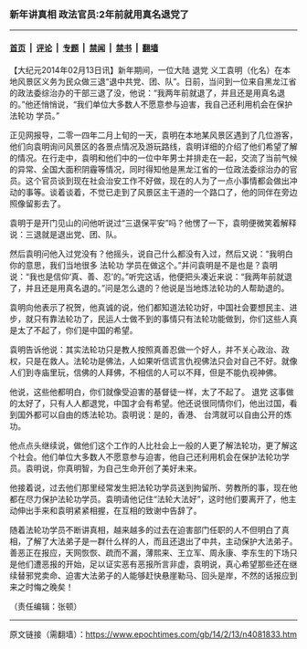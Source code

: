 ### 新年讲真相 政法官员:2年前就用真名退党了

---

#### [首页](../../../..?n4081833) &nbsp;|&nbsp; [评论](../../../../../epoch-comment?n4081833) &nbsp;|&nbsp; [专题](../../../../../epoch-special?n4081833) &nbsp;|&nbsp; [禁闻](../../../../../epoch-news?n4081833) &nbsp;|&nbsp; [禁书](../../../../../books?n4081833) &nbsp;|&nbsp; [翻墙](https://github.com/gfw-breaker/nogfw/blob/master/README.md?n4081833)


<div class="post_content" id="artbody" itemprop="articleBody">
 <!-- article content begin -->
 <p>
  【大纪元2014年02月13日讯】新年期间，一位大陆
  <ok href="https://www.epochtimes.com/gb/tag/%E9%80%80%E5%85%9A.html">
   退党
  </ok>
  义工袁明（化名）在本地风景区义务为民众做三退“退中共党、团、队”。日前，当问到一位来自黑龙江省的政法委综治办的干部三退了没，他说：“我两年前就退了，并且还是用真名退的。”他还悄悄说，“我们单位大多数人不愿意参与迫害，我自己还利用机会在保护
  <ok href="https://www.epochtimes.com/gb/tag/%E6%B3%95%E8%BD%AE%E5%8A%9F.html">
   法轮功
  </ok>
  学员。”
 </p>
 <p>
  正见网报导，二零一四年二月上旬的一天，袁明在本地某风景区遇到了几位游客，他们向袁明询问风景区的各景点情况及游玩路线，袁明详细的介绍了他们希望了解的情况。在行走中，袁明和他们中的一位中年男士并排走在一起，交流了当前气候的异常、全国大面积阴霾等情况，同时得知他是黑龙江省的一位政法委综治办的官员。这个官员谈到现在社会治安工作不好做，现在的人为了一点小事情都会做出冲动的事等。谈着谈着，不觉已走到了风景区主干道的一个路口了，他的同伴在旁边照像留影去了。
 </p>
 <p>
  袁明于是开门见山的问他听说过“三退保平安”吗？他愣了一下，袁明便微笑着解释说：三退就是退出党、团、队。
 </p>
 <p>
  然后袁明问他入过党没有？他摇头，说自己什么都没有入过，然后又说：“我明白你的意思，我们当地很多
  <ok href="https://www.epochtimes.com/gb/tag/%E6%B3%95%E8%BD%AE%E5%8A%9F.html">
   法轮功
  </ok>
  学员在做这个。”并问袁明是不是也是？袁明说：“我也是信仰‘真、善、忍’的。”听完这话，他便把头凑近来说：“我两年前就退了，并且还是用真名退的。”问是怎么退的？他说是当地炼法轮功的人帮助退的。
 </p>
 <p>
  袁明向他表示了祝贺，他真诚的说，他们都知道法轮功好，中国社会要想民主、进步，就只有靠法轮功了，民运人士做不到的事情只有法轮功能做到，你们这些人真是太了不起了，你们是中国的希望。
 </p>
 <p>
  袁明告诉他说：其实法轮功只是教人按照真善忍做一个好人，并不关心政治、政权，只是在救人。法轮功是佛法，人如果听信谎言仇视佛法只会对自己不好。就像人们到寺庙里玩，信佛的人拜佛，不相信的人可以不拜，但是不能仇视神佛。
 </p>
 <p>
  他说，这些他都明白，你们就像受迫害的基督徒一样，太了不起了。
  <ok href="https://www.epochtimes.com/gb/tag/%E9%80%80%E5%85%9A.html">
   退党
  </ok>
  这事做的太好了，只有人人都退党，中国才会有希望。他还说很同情你们，他出过国，看到国外都可以自由的炼法轮功。袁明说：是的，香港、 台湾就可以自由公开的炼功。
 </p>
 <p>
  他点点头继续说，做他们这个工作的人比社会上一般的人更了解法轮功，更了解这个社会。他们单位大多数人不愿意参与迫害，他自己还利用机会在保护法轮功学员。袁明说，你真明智，为自己生命开创了美好未来。
 </p>
 <p>
  他接着说，过去他们那里经常发生把法轮功学员送到拘留所、劳教所的事，现在他都在尽力保护法轮功学员。袁明请他记住“法轮大法好”，这时他们要离开了，他主动伸出手来和袁明紧紧相握，在互相的致谢中告辞了。
 </p>
 <p>
  随着法轮功学员不断讲真相，越来越多的过去在迫害部门任职的人不但明白了真相，了解了大法弟子是一群什么样的人，而且还退出了中共，主动保护大法弟子。善恶正在报应，天网恢恢、疏而不漏，薄熙来、王立军、周永康、李东生的下场只是他们遭恶报的开始，足以证实恶有恶报所言非虚，袁明说，真心希望那些还在继续替邪党卖命、迫害大法弟子的人能够赶快悬崖勒马、回头是岸，不然的话报应到来之时悔之晚矣！
 </p>
 <p>
  （责任编辑：张顿）
 </p>
 <!-- article content end -->
 <div id="below_article_ad">
 </div>
</div>


---

原文链接（需翻墙）：https://www.epochtimes.com/gb/14/2/13/n4081833.htm